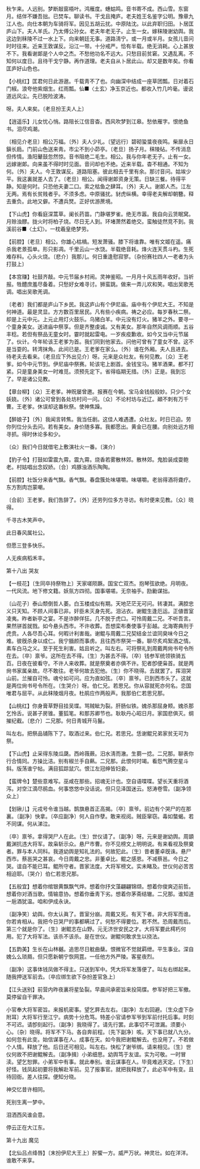 <!-- { "loadSidebar": true } -->
秋乍来。人远别。梦断敲窗梧叶。鸿雁度。蟪蛄鸣。音书寄不成。西山雪。东窗月。结伴不嫌吾拙。已焚车。聊读书。干戈且掩庐。老夫姓王名鉴字公明。豫章九江人也。向仕本朝为车骑将军。因见五胡云扰。中原陆沈。以此弃职归田。卜居匡庐山下。夫人羊氏。乃太傅公孙女。老夫年老无子。止生一女。嫁秣陵谢幼舆。我这边到秣陵不过一水上下。向来朝廷无事。道路淸宁。或一月或半月。女孩儿音问时时往来。近来王敦谋反。沿江一带。十分戒严。恰有半载。绝无消耗。心上甚放不下。我看谢郞是个人中之杰。不愁他功名不远大。只愁目前贫窘。又遇乱离。不知何以度日。且待干戈宁静。再作道理。老夫自从卜居此山。却又是数年矣。你看匡庐好山色也。 

【小桃红】匡君何日此游遨。千载靑不了也。向幽深中结成一座草团瓢。日对着石门椒。浪夸他紫烟生。红雨瓢。仙■〈土玄〉净玉京近也。都收入竹几吟毫。谩说道远风尘。先已脱险波涛。

呀。夫人来矣。〔老旦扮王夫人上〕 

【逍遥乐】儿女忧心悄。路阻长江信音杳。西风吹梦到江皋。愁依雁字。恨绝鱼书。泪尽鸡潮。

〔相见介老旦〕相公万福。〔外〕夫人少礼。〔望远行〕碧砌蛩螀夜夜鸣。柴扉永日鎭长扃。门前山色送来靑。市尘不到小茆亭。〔老旦〕扬子月。秣陵砧。不传消息但传情。渔阳鼙鼓忽然惊。音书阻绝二毛生。相公。我与你年老无子。止有一女。远嫁谢郞。向来虽不得时时见面。音问却也不绝。近来半载。杳不相通。不知为何。〔外〕夫人。今王敦谋反。道路阻塞。彼此相去千里有余。那讨音问。姑竢少平。我这裏就差人去了。〔老旦〕相公。闻得谢郞资身无策。日缺三餐。待得平静。知是何时。只恐他夫妻二口。索之枯鱼之肆耳。〔外〕夫人。谢郞人杰。江左无两。焉有长贫贱者乎。不须多虑。中原骚扰。豺虎纵横。幸得老夫解却朝簪。释去重负。此地又僻。不遭兵燹。正好优游蔗境。 

【下山虎】你看庭深蒿草。阑长药苗。门静堪罗雀。绝无市嚣。我自向云赁眠窝。月赊浊醪。拢火时将柏子烧。尽日无人到。环堵萧然着绝交。蛮触徒然竞不到。我溪前谷■〈土幻〉。一枕羲皇绝梦劳。

【前腔】〔老旦〕相公。你雄心枯槁。短发萧骚。膝下将谁靠。唯有文姬在遥。痛杀我老景孤单。形只影凋。千里云山一水饶。半载绝音耗。烽火连天贯斗杓。生死难存料。心头火烧。〔悲介〕我那儿。何日重逢慰寂寥。〔杂扮赛社四人一老者为头打鼓上〕 

【本宫赚】社鼓齐敲。中元节届乡村闹。灵神鉴昭。一月月十风五雨年收好。当祈报。牲醴庶羞尽备着。只愁好女难寻讨。狮蛮跳。做来一弄儿欢和笑。唱出吴歌羌调。唱出吴歌羌调。

〔老者〕我们都是庐山下乡民。我这庐山有个伊尼庙。庙中有个伊尼大王。不知是何神道。最是灵显。方方数百里居民。凡有些小疾病。祷之必应。每岁春秋二祭。却是上元中元。上元止用灯火鼓乐。乌猪白羊。中元没有灯火。猪羊之外。要寻一个童身美女。送进庙中祭享。但是齐整虔诚。又有美女。那年自然风调雨顺。五谷丰稔。若但有祭品无童女时。霎时就起雷电。一岁疾疫歉收。如今又当中元节届了。伙计。今年轮该王老爹为首。我们同到他家去。问他可曾有了童女不曾。这不是当耍的。转湾抹角。此间已是。王老爹在家么。〔外〕谁在外厢。夫人且进去。待老夫去看来。〔老旦应下外出见介〕呀。元来是众社友。有何见教。〔众〕王老爹。如今中元节到。伊尼庙中祭赛。轮该宅上剧首。金钱宝马。猪羊酒果。都不打紧。只是童身美女一时难觅。须预先定下。省得临期无措。〔外〕正是。我到忘了。早是诸公见教。 

【章台柳】〔众〕王老爹。神贶屡曾邀。报赛在今朝。宝马金钱般般妙。只少个女妖娆。〔外〕诸公可曾到各处坊村问一问。〔众〕不论村坊与近辽。顚不刺有万千曹。王老爹。休误却这番秋祭。使神焦躁。

【醉娘子】〔外〕我闻言转焦。我当任剧。这佳人难遇遭。众社友。时日已迫。劳你列位分头去问。若有美女。身价随多寡。我都愿出。黄金已在腰。向别处远方相寻抓。得时休论多和少。

〔众〕我们今日就借宅上敷演社火一番。〔演介〕 

【豹子令】打鼓如雷震九霄。震九霄。烧香若雾散林郊。散林郊。鬼脸装成耍鲍老。村姑唱出念奴娇。〔合〕鸡豚浊酒乐陶陶。

【前腔】社饭分来香气飘。香气飘。春盘簇处味堪嚼。味堪嚼。老翁得酒将聋疗。东方割肉岂蒙嘲。

〔合前〕王老爹。我们吿辞了。〔外〕还劳列位多方寻访。有时便来见教。〔众〕晓得。 

千寻古木笑声中。



此日春风属社公。

但愿三登多快乐。



人无疾病稻禾丰。 

第十八出
哭友

【一枝花】〔生同卒持祭物上〕天家嗟陨蹶。国宝亡双杰。抱琴弦欲绝。月明夜。一代风流。地下修文籍。妖氛方四彻。国事堪嗟。无奈袖手。劻勷谋拙。

〔山花子〕泰山颓倒哲人萎。白玉楼成似有期。天地茫茫无可问。转凄其。满腔忠义只天知。不顾人间事已非。奸臣未灭身先死。泪沾衣。谢鲲生逢厄运。正値晋室凌夷。昨者新亭之宴。不是诈醉佯狂。几不脱于虎口。可怜周戴二兄。不听吾言。果然骈首就戮。如今悬头西市。不许收葬。吾想栾布奏使事于彭越。北海寄典刑于虎贲。人各尽吾心耳。何暇计利害哉。谢鲲与周戴二兄契结金兰谊同臭味今日之难。彼旣杀身以成仁。我宁腼颜而事虏。且往西市祭哭一番。聊尽炙鸡絮酒之情。素车白马之义。至于死生利害。姑且听之。叫左右。可将祭礼到周戴两尙书号令所在去。〔卒〕禀爷。这所在去不得。〔生〕为甚去不得。〔卒〕钱参军统领铁骑五百。日夜在彼看守。不许人来收葬。就是祭奠者亦俱不许。犯者卽便枭首。就是两尙书家属亲故。尽不敢往。老爷何故去犯他。〔生〕你不晓得。去就罢了。挥泪哭山前。兰摧自可怜。魂兮如可问。应为直如弦。〔卒〕禀爷。已到西市头了。这就是两位尙书号令所在。〔生哭介〕呀。伯仁兄。若思兄。你从容就死亦何名。恋国唯君与屈平。从此秣陵烟月夜。杜鹃应作两般声。我那伯仁若思兄那。 

【山桃红】你身膏草野目挂吴堞。骂贼眦为裂。肝肠似铁。媿杀那屈身颊。媿杀那乞怜舌。说甚子房锥。董狐笔。和那苏卿节也。耿耿丹心昭日月。家国悲俱灭。纲摧纪截。〔悲介〕二兄那。何日靑城开马鬣。

叫左右。把祭品铺陈下了。取酒过来。伯仁兄。若思兄。恁谢鲲兄弟家贫无可为祭。 

【下山虎】止采得东陵瓜瓞。西岭薇蕨。汨水淸而澈。生蒭一捻。二兄那。聊表你行合情同。方操比洁。别有椒兰手自爇。二兄那。此恨何时竭。看怨气腾空星斗斜。版荡谁宁帖。满目狐踪鼠穴。恨江左冠绅皆妇妾。

【蛮牌令】楚些意难写。巫咸在那些。招魂无计也。空自语喋喋。望长天重将酒泻。对空江滴尽鹃血。何事悠悠中没话说。但只见泽国迷云。怒涛卷雪。〔副净领众上〕 

【划锹儿】元戎号令谁当越。鹊旗悬首正高揭。〔卒〕禀爷。前边有个哭尸的在那裏。〔副净〕快拿。〔卒应副净〕何人自作孽。敢来视阅。贼臣窜窃。毒如螫蝎。若不同谋。何从涕泣。

〔卒〕禀爷。拿得哭尸人在此。〔生〕世仪请了。〔副净〕呀。元来是谢幼舆。周顗戴渊抗违大将军。故枭斩示众。悬尸市曹。你不见榜文上明明说。有来看视及祭奠者。罪与本人同科。我道幼舆是知礼法的。何故犯此。〔生〕昔者董卓旣诛。悬尸西市。蔡邕哭之甚哀。今日周戴之忠。非董卓比。鲲之感恩。不减蔡邕。今日之哭。谊自不能已耳。鲲所守者。晋家法度。大将军榜文。实未睹及。世仪何必苦苦相迫耶。〔哭介〕伯仁若思兄那。 

【五般宜】想着你绾银黄飘飘气烨。想着你抒文藻翩翩锦缬。想着你俊爽迈前哲。想着你对酒当歌。情输意协。想着你垂靑下劣。想着你茅斋结辙。二兄那。谁知道一巵酒犹温。咱和伊成永诀。

〔副净笑〕幼舆。你太认眞了。晋室分崩。周戴又死。有天下者。非大将军而谁。你若肯相从。我把今日哭尸的事都瞒过了。何愁不得要位。若不然。恐周戴而后。第三个就是你了。〔生〕谢鲲志在山野。元无济世安民之才。大将军要此樗朽何用。犯了大将军法。该杀不该杀。是在世仪。谢鲲何敢求生以挠法。 

【五韵美】生长在山林樾。追思尽日躭曲蘖。恨微官不觉就羁绁。平生事业。深自媿么么琐屑。但只愿新朝宁恢网罝。一任他方外严陵。客星夜烈。

〔副净〕这事体钱凤做不得主。只送到军中。凭大将军发落便了。叫左右绑起来。随我押送军前去。〔卒应绑生欲下杂扮差官急上〕 

【江头送别】前营内昨夜裏将星坠裂。早晨间承密旨来投简牒。参军好把三军撤。莫停留自干罪决。

小官奉大将军密旨。来报机密事。望乞屛去左右。〔副净〕左右回避。〔生众虚下杂附耳〕大将军行至江宁。病势十分危笃。特差小官请参军爷到军前付托后事。时刻不可迟。请卽刻起行。〔副净〕我晓得了。请先行罢。此事切不可泄漏。须要小心。〔杂〕晓得。将军不下马。各自奔前程。〔先下副净〕咳。天下事已就八九分。如何忽有此变。始信谋事在人。成事在天。如今我把谢鲲解去。也没用了。不若做个人情。释放了他。后日还可相见。叫左右。快松了谢爷绑。请来相见。〔生〕世仪何故不把谢鲲解去。〔副净揖〕小弟细思。幼舆笃于友谊。实为可敬。一时冒渎。望乞恕罪。小弟军中有事。就此奉别。谁云谋事在人。毕竟难逃天定。〔下生〕好怪。钱凤起初要将我解赴军前。见了报事官。就把我释放了。此必军中有变。且待回衙。差人往探。便知分晓。 

神交忆昔许相同。



死别生离一梦中。

泪洒西风谁会意。



停云正在大江东。 

第十九出
魔见

【北仙吕点绛唇】〔末扮伊尼大王上〕肸蠁一方。威严万状。神灵壮。如在洋洋。谁敢不来享。

